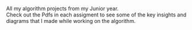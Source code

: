 All my algorithm projects from my Junior year.  
Check out the Pdfs in each assigment to see some of the key insights and diagrams that I made while working on the algorithm.

